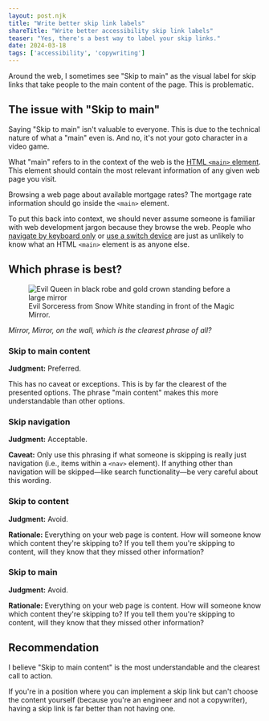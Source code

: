 ```yaml
---
layout: post.njk
title: "Write better skip link labels"
shareTitle: "Write better accessibility skip link labels"
teaser: "Yes, there's a best way to label your skip links."
date: 2024-03-18
tags: ['accessibility', 'copywriting']
---
```


Around the web, I sometimes see "Skip&nbsp;to&nbsp;main" as the visual label for skip links that take people to the main content of the page. This is problematic.

## The issue with "Skip to main"

Saying "Skip&nbsp;to&nbsp;main" isn't valuable to everyone. This is due to the technical nature of what a "main" even is. And no, it's not your goto character in a video game.

What "main" refers to in the context of the web is the <a href='https://developer.mozilla.org/en-US/docs/Web/HTML/Element/main'>HTML <code>&lt;main&gt;</code> element</a>. This element should contain the most relevant information of any given web page you visit.

Browsing a web page about available mortgage rates? The mortgage rate information should go inside the <code>&lt;main&gt;</code> element.

To put this back into context, we should never assume someone is familiar with web development jargon because they browse the web. People who [navigate by keyboard only](https://www.w3.org/WAI/people-use-web/user-stories/#reporter) or [use a switch device](https://www.24a11y.com/2018/i-used-a-switch-control-for-a-day/) are just as unlikely to know what an HTML <code>&lt;main&gt;</code> element is as anyone else.


## Which phrase is best?

<figure>
  <img src='https://preview.redd.it/in-snow-white-and-the-seven-dwarves-1937-the-symbols-v0-8a5gsqw2n7y91.jpg?auto=webp&s=4692986f0b131b490231df39a19ce6181f8ba2f0' alt='Evil Queen in black robe and gold crown standing before a large mirror' />
  <figcaption>Evil Sorceress from Snow White standing in front of the Magic Mirror.</figcaption>
</figure>

<p><em>Mirror, Mirror, on the wall, which is the clearest phrase of all?</em></p>

### Skip to main content

<strong>Judgment:</strong> Preferred.

This has no caveat or exceptions. This is by far the clearest of the presented options. The phrase "main content" makes this more understandable than other options.

### Skip navigation

<strong>Judgment:</strong> Acceptable.

<strong>Caveat:</strong> Only use this phrasing if what someone is skipping is really just navigation (i.e., items within a `<nav>` element). If anything other than navigation will be skipped—like search functionality—be very careful about this wording.


### Skip to content

<strong>Judgment:</strong> Avoid.

<strong>Rationale:</strong> Everything on your web page is content. How will someone know which content they're skipping to? If you tell them you're skipping to content, will they know that they missed other information?

### Skip to main

<strong>Judgment:</strong> Avoid.

<strong>Rationale:</strong> Everything on your web page is content. How will someone know which content they're skipping to? If you tell them you're skipping to content, will they know that they missed other information?


## Recommendation

I believe "Skip to main content" is the most understandable and the clearest call to action.

If you're in a position where you can implement a skip link but can't choose the content yourself (because you're an engineer and not a copywriter), having a skip link is far better than not having one.